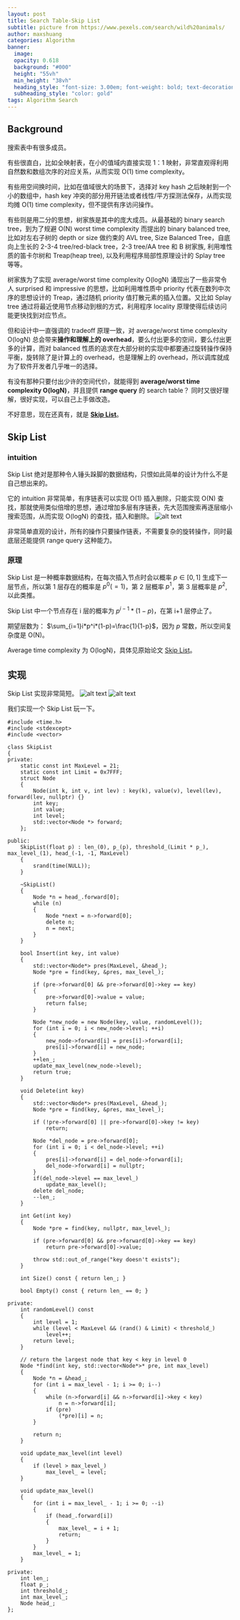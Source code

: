 ```yaml
---
layout: post
title: Search Table-Skip List 
subtitle: picture from https://www.pexels.com/search/wild%20animals/
author: maxshuang
categories: Algorithm
banner:
  image: 
  opacity: 0.618
  background: "#000"
  height: "55vh"
  min_height: "38vh"
  heading_style: "font-size: 3.00em; font-weight: bold; text-decoration: underline"
  subheading_style: "color: gold"
tags: Algorithm Search
---
```


## Background

搜索表中有很多成员。

有些很直白，比如全映射表，在小的值域内直接实现 1：1 映射，非常直观得利用自然数和数组次序的对应关系，从而实现 O(1) time complexity。

有些用空间换时间，比如在值域很大的场景下，选择对 key hash 之后映射到一个小的数组中，hash key 冲突的部分用开链法或者线性/平方探测法保存，从而实现均摊 O(1) time complexity，但不提供有序访问操作。

有些则是用二分的思想，树家族是其中的庞大成员。从最基础的 binary search tree，到为了规避 O(N) worst time complexity 而提出的 binary balanced tree, 比如对左右子树的 depth or size 做约束的 AVL tree, Size Balanced Tree，自底向上生长的 2-3-4 tree/red-black tree，2-3 tree/AA tree 和 B 树家族, 利用堆性质的笛卡尔树和 Treap(heap tree), 以及利用程序局部性原理设计的 Splay tree 等等。

树家族为了实现 average/worst time complexity O(logN) 涌现出了一些非常令人 surprised 和 impressive 的思想，比如利用堆性质中 priority 代表在数列中次序的思想设计的 Treap，通过随机 priority 值打散元素的插入位置。又比如 Splay tree 通过将最近使用节点移动到根的方式，利用程序 locality 原理使得后续访问能更快找到对应节点。

但和设计中一直强调的 tradeoff 原理一致，对 average/worst time complexity O(logN) 总会带来**操作和理解上的 overhead**，要么付出更多的空间，要么付出更多的计算，而对 balanced 性质的追求在大部分树的实现中都要通过旋转操作保持平衡，旋转除了是计算上的 overhead，也是理解上的 overhead，所以调库就成为了软件开发者几乎唯一的选择。

有没有那种只要付出少许的空间代价，就能得到 **average/worst time complexity O(logN)**，并且提供 **range query** 的 search table？ 同时又很好理解，很好实现，可以自己上手做改造。

不好意思，现在还真有，就是 **[Skip List](https://15721.courses.cs.cmu.edu/spring2018/papers/08-oltpindexes1/pugh-skiplists-cacm1990.pdf)**。

## Skip List

### intuition
Skip List 绝对是那种令人锤头跺脚的数据结构，只恨如此简单的设计为什么不是自己想出来的。

它的 intuition 非常简单，有序链表可以实现 O(1) 插入删除，只能实现 O(N) 查找，那就使用类似倍增的思想，通过增加多层有序链表，先大范围搜索再逐层缩小搜索范围，从而实现 O(logN) 的查找，插入和删除。
![alt text](image-1.png)

非常简单直观的设计，所有的操作只要操作链表，不需要复杂的旋转操作，同时最底层还能提供 range query 这种能力。

### 原理
Skip List 是一种概率数据结构，在每次插入节点时会以概率 $p\in[0,1]$ 生成下一层节点，所以第 1 层存在的概率是 $p^0(=1)$，第 2 层概率 $p^1$，第 3 层概率是 $p^2$, 以此类推。

Skip List 中一个节点存在 i 层的概率为 $p^{i-1}*(1-p)$，在第 i+1 层停止了。

期望层数为： $\sum_{i=1}i*p^i*(1-p)=\frac{1}{1-p}$，因为 $p$ 常数，所以空间复杂度是 O(N)。

Average time complexity 为 O(logN)，具体见原始论文 [Skip List](https://15721.courses.cs.cmu.edu/spring2018/papers/08-oltpindexes1/pugh-skiplists-cacm1990.pdf)。

## 实现
Skip List 实现非常简短。
![alt text](image-3.png)
![alt text](image-2.png)

我们实现一个 Skip List 玩一下。

```
#include <time.h>
#include <stdexcept>
#include <vector>

class SkipList
{
private:
    static const int MaxLevel = 21;
    static const int Limit = 0x7FFF;
    struct Node
    {
        Node(int k, int v, int lev) : key(k), value(v), level(lev), forward(lev, nullptr) {}
        int key;
        int value;
        int level;
        std::vector<Node *> forward;
    };

public:
    SkipList(float p) : len_(0), p_(p), threshold_(Limit * p_), max_level_(1), head_(-1, -1, MaxLevel)
    {
        srand(time(NULL));
    }

    ~SkipList()
    {
        Node *n = head_.forward[0];
        while (n)
        {
            Node *next = n->forward[0];
            delete n;
            n = next;
        }
    }

    bool Insert(int key, int value)
    {
        std::vector<Node*> pres(MaxLevel, &head_);
        Node *pre = find(key, &pres, max_level_);

        if (pre->forward[0] && pre->forward[0]->key == key)
        {
            pre->forward[0]->value = value;
            return false;
        }

        Node *new_node = new Node(key, value, randomLevel());
        for (int i = 0; i < new_node->level; ++i)
        {
            new_node->forward[i] = pres[i]->forward[i];
            pres[i]->forward[i] = new_node;
        }
        ++len_;
        update_max_level(new_node->level);
        return true;
    }

    void Delete(int key)
    {
        std::vector<Node*> pres(MaxLevel, &head_);
        Node *pre = find(key, &pres, max_level_);

        if (!pre->forward[0] || pre->forward[0]->key != key)
            return;

        Node *del_node = pre->forward[0];
        for (int i = 0; i < del_node->level; ++i)
        {
            pres[i]->forward[i] = del_node->forward[i];
            del_node->forward[i] = nullptr;
        }
        if(del_node->level == max_level_)
            update_max_level();
        delete del_node;
        --len_;
    }

    int Get(int key)
    {
        Node *pre = find(key, nullptr, max_level_);

        if (pre->forward[0] && pre->forward[0]->key == key)
            return pre->forward[0]->value;

        throw std::out_of_range("key doesn't exists");
    }

    int Size() const { return len_; }

    bool Empty() const { return len_ == 0; }

private:
    int randomLevel() const
    {
        int level = 1;
        while (level < MaxLevel && (rand() & Limit) < threshold_)
            level++;
        return level;
    }

    // return the largest node that key < key in level 0
    Node *find(int key, std::vector<Node*>* pre, int max_level)
    {
        Node *n = &head_;
        for (int i = max_level - 1; i >= 0; i--)
        {
            while (n->forward[i] && n->forward[i]->key < key)
                n = n->forward[i];
            if (pre)
                (*pre)[i] = n;
        }

        return n;
    }

    void update_max_level(int level)
    {
        if (level > max_level_)
            max_level_ = level;
    }

    void update_max_level()
    {
        for (int i = max_level_ - 1; i >= 0; --i)
        {
            if (head_.forward[i])
            {
                max_level_ = i + 1;
                return;
            }
        }
        max_level_ = 1;
    }

private:
    int len_;
    float p_;
    int threshold_;
    int max_level_;
    Node head_;
};
```